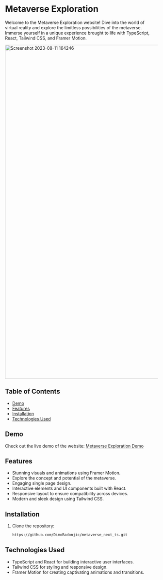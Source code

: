 # Metaverse Exploration

Welcome to the Metaverse Exploration website! Dive into the world of virtual reality and explore the limitless possibilities of the metaverse. Immerse yourself in a unique experience brought to life with TypeScript, React, Tailwind CSS, and Framer Motion.

<img width="1095" alt="Screenshot 2023-08-11 164246" src="https://github.com/DimoRadonjic/metaverse_next_ts/assets/87665926/ae87a5d6-0337-491a-8df7-b8855f573377">

## Table of Contents

- [Demo](#demo)
- [Features](#features)
- [Installation](#installation)
- [Technologies Used](#technologies-used)

## Demo

Check out the live demo of the website: [Metaverse Exploration Demo](https://metaverse-next-ts.netlify.app/)

## Features

- Stunning visuals and animations using Framer Motion.
- Explore the concept and potential of the metaverse.
- Engaging single page design.
- Interactive elements and UI components built with React.
- Responsive layout to ensure compatibility across devices.
- Modern and sleek design using Tailwind CSS.

## Installation

1. Clone the repository:

   ```bash
   https://github.com/DimoRadonjic/metaverse_next_ts.git


## Technologies Used
- TypeScript and React for building interactive user interfaces.
- Tailwind CSS for styling and responsive design.
- Framer Motion for creating captivating animations and transitions.

